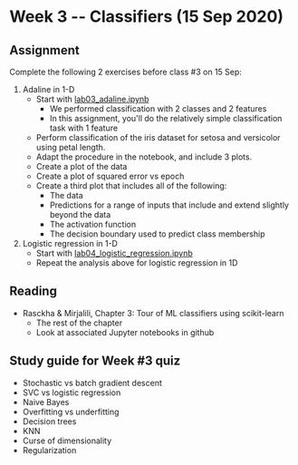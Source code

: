
# Week 3 -- Classifiers (15 Sep 2020)

## Assignment

Complete the following 2 exercises before class #3 on 15 Sep:

1. Adaline in 1-D
    * Start with [lab03_adaline.ipynb](https://github.com/umbcdata602/fall2020/blob/master/lab03_adaline.ipynb)
        * We performed classification with 2 classes and 2 features
        * In this assignment, you'll do the relatively simple classification task with 1 feature
    * Perform classification of the iris dataset for setosa and versicolor using petal length.
    * Adapt the procedure in the notebook, and include 3 plots.
    * Create a plot of the data
    * Create a plot of squared error vs epoch
    * Create a third plot that includes all of the following:
        * The data
        * Predictions for a range of inputs that include and extend slightly beyond the data
        * The activation function
        * The decision boundary used to predict class membership
2. Logistic regression in 1-D
    * Start with [lab04_logistic_regression.ipynb](https://github.com/umbcdata602/fall2020/blob/master/lab04_logistic_regression.ipynb)
    * Repeat the analysis above for logistic regression in 1D

## Reading

* Rasckha & Mirjalili, Chapter 3: Tour of ML classifiers using scikit-learn
    * The rest of the chapter
    * Look at associated Jupyter notebooks in github

## Study guide for Week #3 quiz

* Stochastic vs batch gradient descent
* SVC vs logistic regression
* Naive Bayes
* Overfitting vs underfitting
* Decision trees
* KNN
* Curse of dimensionality
* Regularization
